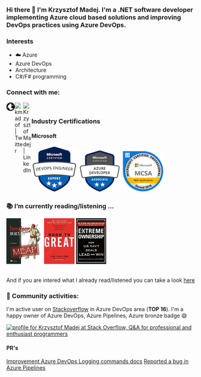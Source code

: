 ### Hi there 👋 I'm Krzysztof Madej. I'm a .NET software developer implementing Azure cloud based solutions and improving DevOps practices using Azure DevOps.


### Interests
- :cloud: Azure
- Azure DevOps
- Architecture
- C#/F# programming

### Connect with me:

[<img align="left" alt="thecodemanual.pl" width="22px" src="https://raw.githubusercontent.com/iconic/open-iconic/master/svg/globe.svg" />][website]
[<img align="left" alt="kmadof | Twitter" width="22px" src="https://cdn.jsdelivr.net/npm/simple-icons@v3/icons/twitter.svg" />][twitter]
[<img align="left" alt="Krzysztof Madej | LinkedIn" width="22px" src="https://cdn.jsdelivr.net/npm/simple-icons@v3/icons/linkedin.svg" />][linkedin]

<br />

### Industry Certifications
#### Microsoft
[<img src="Images/microsoft-certified-devops-engineer-expert.png">](https://www.youracclaim.com/badges/5c909d3a-fb3e-48a3-83f7-e041d4b646a2)
[<img src="Images/azure-developer-associate.png">](https://www.youracclaim.com/earner/earned/badge/91840ac8-442d-451d-8cfe-f3eb51cf9a4e)
[<img src="Images/MCSA_Web_Applications-01.png">](https://www.youracclaim.com/earner/earned/badge/147a6e05-89c1-44bd-8c1f-1d8667e1e7cd)

### :books: I’m currently reading/listening ...
[<img src="Images/books/Winkler-Terraform-MEAP-HI.png">](https://www.manning.com/books/terraform-in-action)
[<img src="Images/books/Collins-good-to-great.jpg">](https://www.amazon.com/Good-Great-Some-Companies-Others/dp/0066620996)
[<img src="Images/books/jocko_willink_leif_babin_extreme-ownership.jpg">](https://www.amazon.com/Extreme-Ownership-U-S-Navy-SEALs-ebook/dp/B00VE4Y0Z2)



<br> And if you are intered what I already read/listened you can take a look [here](books.md)

### 👯 Community activities:
I'm active user on [Stackoverflow](https://stackoverflow.com/users/2347999/krzysztof-madej) in Azure DevOps area (**TOP 16**). I'm a happy owner of Azure DevOps, Azure Pipelines, Azure bronze badge 😄

<a href="https://stackoverflow.com/users/2347999/krzysztof-madej"><img src="https://stackoverflow.com/users/flair/2347999.png" width="208" height="58" alt="profile for Krzysztof Madej at Stack Overflow, Q&amp;A for professional and enthusiast programmers" title="profile for Krzysztof Madej at Stack Overflow, Q&amp;A for professional and enthusiast programmers"></a>

#### PR's
[Improvement Azure DevOps Logging commands docs](https://github.com/MicrosoftDocs/azure-devops-docs/commit/58ac83a40752fa30e865757dd2245367acc11851)
[Reported a bug in Azure Pipelines](https://developercommunity2.visualstudio.com/t/and-condition-on-stage-level-is-incorrectly-evaulu/1236160?from=email)

<!--
**kmadof/kmadof** is a ✨ _special_ ✨ repository because its `README.md` (this file) appears on your GitHub profile.

Here are some ideas to get you started:

- 🔭 I’m currently working on ...
- 🌱 I’m currently learning ...
- 👯 I’m looking to collaborate on ...
- 🤔 I’m looking for help with ...
- 💬 Ask me about ...
- 📫 How to reach me: ...
- 😄 Pronouns: ...
- ⚡ Fun fact: ...
-->

[website]: http://thecodemanual.pl
[twitter]: https://twitter.com/kmadof
[linkedin]: https://www.linkedin.com/in/krzysztof-madej/
